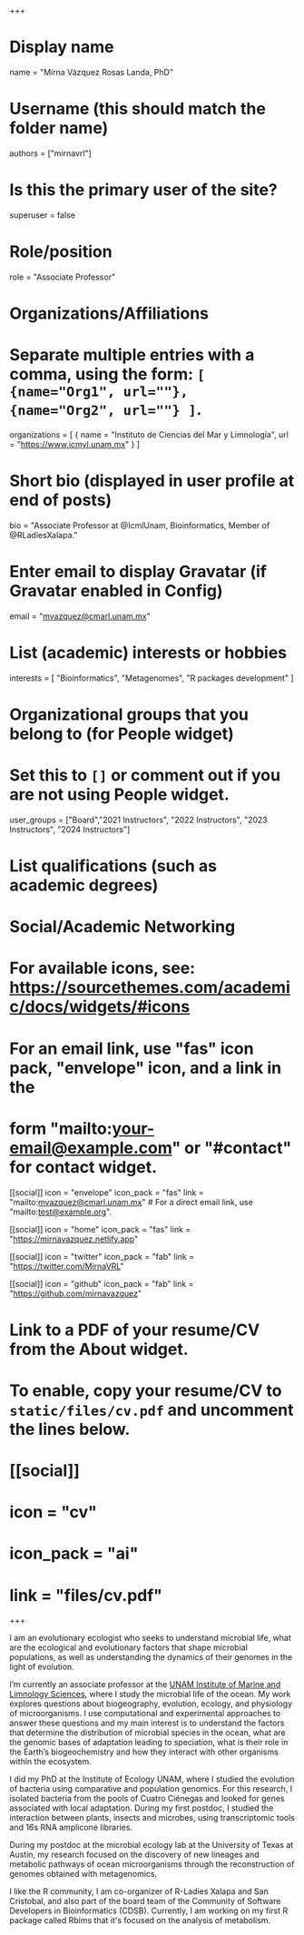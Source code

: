 +++
# Display name
name = "Mirna Vázquez Rosas Landa, PhD"

# Username (this should match the folder name)
authors = ["mirnavrl"]

# Is this the primary user of the site?
superuser = false

# Role/position
role = "Associate Professor"

# Organizations/Affiliations
#   Separate multiple entries with a comma, using the form: `[ {name="Org1", url=""}, {name="Org2", url=""} ]`.
organizations = [ { name = "Instituto de Ciencias del Mar y Limnología", url = "https://www.icmyl.unam.mx" } ]

# Short bio (displayed in user profile at end of posts)
bio = "Associate Professor at @IcmlUnam, Bioinformatics, Member of @RLadiesXalapa."

# Enter email to display Gravatar (if Gravatar enabled in Config)
email = "mvazquez@cmarl.unam.mx"

# List (academic) interests or hobbies
interests = [
  "Bioinformatics",
  "Metagenomes",
  "R packages development"
]

# Organizational groups that you belong to (for People widget)
#   Set this to `[]` or comment out if you are not using People widget.
user_groups = ["Board","2021 Instructors", "2022 Instructors", "2023 Instructors", "2024 Instructors"]

# List qualifications (such as academic degrees)

# Social/Academic Networking
# For available icons, see: https://sourcethemes.com/academic/docs/widgets/#icons
#   For an email link, use "fas" icon pack, "envelope" icon, and a link in the
#   form "mailto:your-email@example.com" or "#contact" for contact widget.

[[social]]
  icon = "envelope"
  icon_pack = "fas"
  link = "mailto:mvazquez@cmarl.unam.mx"  # For a direct email link, use "mailto:test@example.org".

[[social]]
  icon = "home"
  icon_pack = "fas"
  link = "https://mirnavazquez.netlify.app"

[[social]]
  icon = "twitter"
  icon_pack = "fab"
  link = "https://twitter.com/MirnaVRL"

[[social]]
  icon = "github"
  icon_pack = "fab"
  link = "https://github.com/mirnavazquez"

# Link to a PDF of your resume/CV from the About widget.
# To enable, copy your resume/CV to `static/files/cv.pdf` and uncomment the lines below.
# [[social]]
#   icon = "cv"
#   icon_pack = "ai"
#   link = "files/cv.pdf"

+++

I am an evolutionary ecologist who seeks to understand microbial life, what are the ecological and evolutionary factors that shape microbial populations, as well as understanding the dynamics of their genomes in the light of evolution. 

I’m currently an associate professor at the [UNAM Institute of Marine and Limnology Sciences](https://www.icmyl.unam.mx), where I study the microbial life of the ocean. My work explores questions about biogeography, evolution, ecology, and physiology of microorganisms. I use computational and experimental approaches to answer these questions and my main interest is to understand the factors that determine the distribution of microbial species in the ocean, what are the genomic bases of adaptation leading to speciation, what is their role in the Earth’s biogeochemistry and how they interact with other organisms within the ecosystem.

I did my PhD at the Institute of Ecology UNAM, where I studied the evolution of bacteria using comparative and population genomics. For this research, I isolated bacteria from the pools of Cuatro Ciénegas and looked for genes associated with local adaptation. During my first postdoc, I studied the interaction between plants, insects and microbes, using transcriptomic tools and 16s RNA amplicone libraries. 

During my postdoc at the microbial ecology lab at the University of Texas at Austin, my research focused on the discovery of new lineages and metabolic pathways of ocean microorganisms through the reconstruction of genomes obtained with metagenomics. 

I like the R community, I am co-organizer of R-Ladies Xalapa and San Cristobal, and also part of the board team of the Community of Software Developers in Bioinformatics (CDSB). Currently, I am working on my first R package called Rbims that it's focused on the analysis of metabolism.

